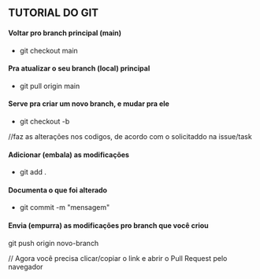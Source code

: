 ## TUTORIAL DO GIT

#### Voltar pro branch principal (main)
 - git checkout main

#### Pra atualizar o seu branch (local) principal
 - git pull origin main

#### Serve pra criar um novo branch, e mudar pra ele
 - git checkout -b 

//faz as alterações nos codigos, de acordo com o solicitaddo na issue/task

#### Adicionar (embala) as modificações
 - git add .

#### Documenta o que foi alterado
 - git commit -m "mensagem"

#### Envia (empurra) as modificações pro branch que você criou
git push origin novo-branch

// Agora você precisa clicar/copiar o link e abrir o Pull Request pelo navegador
